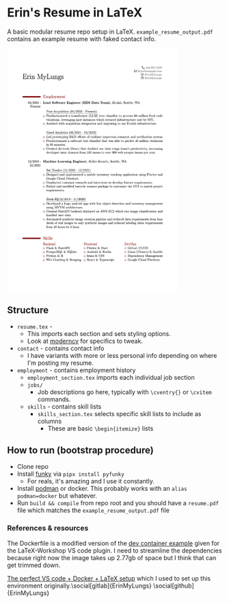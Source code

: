 # Erin's Resume in LaTeX

A basic modular resume repo setup in LaTeX. `example_resume_output.pdf` contains an example resume with faked contact info.

<img src="./example_resume_output.png" width="400" alt="Example resume with an experience section containing two jobs and a skills section containing 3 columns.">

## Structure
* `resume.tex` - 
  * This imports each section and sets styling options.
  * Look at [moderncv](https://github.com/xdanaux/moderncv) for specifics to tweak.
* `contact` - contains contact info
  * I have variants with more or less personal info depending on where I'm posting my resume.
* `employment` - contains employment history
  * `employment_section.tex` imports each individual job section
  * `jobs/`
    * Job descriptions go here, typically with `\cventry{}` or `\cvitem` commands.
  * `skills` - contains skill lists
    * `skills_section.tex` selects specific skill lists to include as columns
      * These are basic `\begin{itemize}` lists


## How to run (bootstrap procedure)
* Clone repo
* Install [funky](https://github.com/bbugyi200/funky) via `pipx install pyfunky`
  * For reals, it's amazing and I use it constantly.
* Install [podman](https://podman.io/) or docker. This probably works with an `alias podman=docker` but whatever.
* Run `build && compile` from repo root and you should have a `resume.pdf` file which matches the `example_resume_output.pdf` file

### References & resources

The Dockerfile is a modified version of the [dev container example](https://github.com/James-Yu/LaTeX-Workshop/blob/master/samples/docker/.devcontainer/Dockerfile) given for the LaTeX-Workshop VS code plugin. I need to streamline the dependencies because right now the image takes up 2.77gb of space but I think that can get trimmed down.

[The perfect VS code + Docker + LaTeX setup](https://medium.com/@kombustor/vs-code-docker-latex-setup-f84128c6f790) which I used to set up this environment originally.\social[gitlab]{ErinMyLungs}
\social[github]{ErinMyLungs}